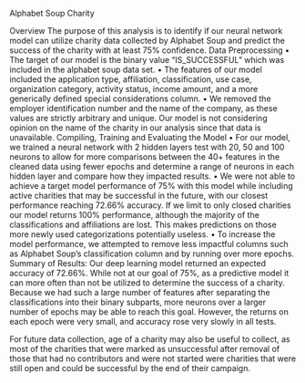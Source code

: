 Alphabet Soup Charity

Overview
	The purpose of this analysis is to identify if our neural network model can utilize charity data collected by Alphabet Soup and predict the success of the charity with at least 75% confidence.
Data Preprocessing
•	The target of our model is the binary value “IS_SUCCESSFUL” which was included in the alphabet soup data set. 
•	The features of our model included the application type, affiliation, classification, use case, organization category, activity status, income amount, and a more generically defined special considerations column.
•	We removed the employer identification number and the name of the company, as these values are strictly arbitrary and unique. Our model is not considering opinion on the name of the charity in our analysis since that data is unavailable.
Compiling, Training and Evaluating the Model
•	For our model, we trained a neural network with 2 hidden layers test with 20, 50 and 100 neurons to allow for more comparisons between the 40+ features in the cleaned data using fewer epochs and determine a range of neurons in each hidden layer and compare how they impacted results.
•	We were not able to achieve a target model performance of 75% with this model while including active charities that may be successful in the future, with our closest performance reaching 72.66% accuracy. If we limit to only closed charities our model returns 100% performance, although the majority of the classifications and affiliations are lost. This makes predictions on those more newly used categorizations potentially useless. 
•	To increase the model performance, we attempted to remove less impactful columns such as Alphabet Soup’s classification column and by running over more epochs. 
Summary of Results:
	Our deep learning model returned an expected accuracy of 72.66%. While not at our goal of 75%, as a predictive model it can more often than not be utilized to determine the success of a charity. 
Because we had such a large number of features after separating the classifications into their binary subparts, more neurons over a larger number of epochs may be able to reach this goal. However, the returns on each epoch were very small, and accuracy rose very slowly in all tests.
 
For future data collection, age of a charity may also be useful to collect, as most of the charities that were marked as unsuccessful after removal of those that had no contributors and were not started were charities that were still open and could be successful by the end of their campaign. 
